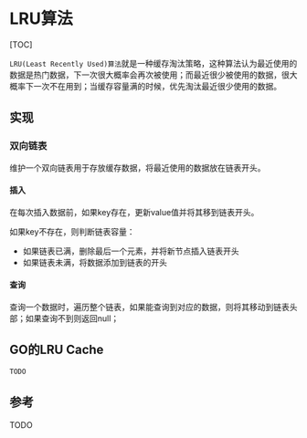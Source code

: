 # LRU算法

[TOC]



`LRU(Least Recently Used)算法`就是一种缓存淘汰策略，这种算法认为最近使用的数据是热门数据，下一次很大概率会再次被使用；而最近很少被使用的数据，很大概率下一次不在用到；当缓存容量满的时候，优先淘汰最近很少使用的数据。

## 实现

### 双向链表

维护一个双向链表用于存放缓存数据，将最近使用的数据放在链表开头。

#### 插入

在每次插入数据前，如果key存在，更新value值并将其移到链表开头。

如果key不存在，则判断链表容量：

- 如果链表已满，删除最后一个元素，并将新节点插入链表开头
- 如果链表未满，将数据添加到链表的开头

#### 查询

查询一个数据时，遍历整个链表，如果能查询到对应的数据，则将其移动到链表头部；如果查询不到则返回null；



## GO的LRU Cache

```go
TODO
```



## 参考

TODO
